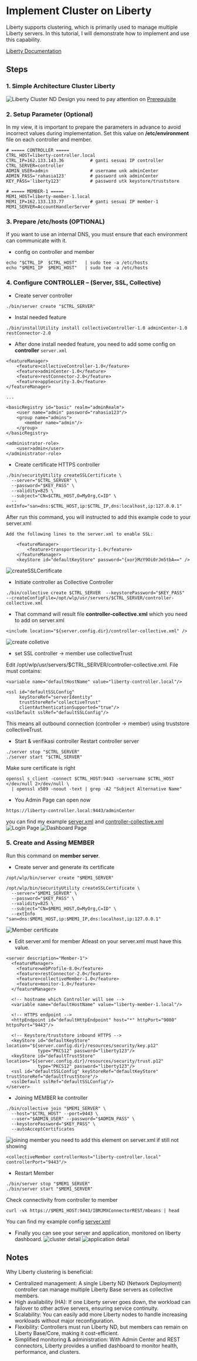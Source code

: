 # Implement Cluster on Liberty

Liberty supports clustering, which is primarily used to manage multiple Liberty servers. In this tutorial, I will demonstrate how to implement and use this capability.

[Liberty Documentation](https://www.ibm.com/docs/en/was-liberty/nd?topic=collectives-setting-up-liberty-server-clusters)

## Steps

### 1. Simple Architecture Cluster Liberty
![Liberty Cluster ND Design](images/cluster-liberty-design.png)
you need to pay attention on [Prerequisite](ND%20-%20Prerequisite%20Liberty%20Simple%20Cluster.md)

### 2. Setup Parameter (Optional)
In my view, it is important to prepare the parameters in advance to avoid incorrect values during implementation.
Set this value on **/etc/environment** file on each controller and member.
```
# ===== CONTROLLER =====
CTRL_HOST=liberty-controller.local
CTRL_IP=162.133.143.36          # ganti sesuai IP controller
CTRL_SERVER=controller
ADMIN_USER=admin                # username unk adminCenter
ADMIN_PASS='rahasia123'         # password unk adminCenter
KEY_PASS='liberty123'           # password utk keystore/truststore

# ===== MEMBER-1 =====
MEM1_HOST=liberty-member-1.local
MEM1_IP=162.133.133.77          # ganti sesuai IP member-1
MEM1_SERVER=AccountHandlerServer
```

### 3. Prepare /etc/hosts (OPTIONAL)
If you want to use an internal DNS, you must ensure that each environment can communicate with it.
- config on controller and member
```
echo "$CTRL_IP  $CTRL_HOST"   | sudo tee -a /etc/hosts
echo "$MEM1_IP  $MEM1_HOST"   | sudo tee -a /etc/hosts
```

### 4. Configure CONTROLLER – (Server, SSL, Collective)
- Create server controller
```
./bin/server create "$CTRL_SERVER"
```
- Instal needed feature
```
./bin/installUtility install collectiveController-1.0 adminCenter-1.0 restConnector-2.0
```
- After done install needed feature, you need to add some config on **controller** `server.xml`
```
<featureManager>
    <feature>collectiveController-1.0</feature>
    <feature>adminCenter-1.0</feature>
    <feature>restConnector-2.0</feature>
    <feature>appSecurity-3.0</feature>
</featureManager>

...

<basicRegistry id="basic" realm="adminRealm">
    <user name="admin" password="rahasia123"/>
    <group name="admins">
       <member name="admin"/>
    </group>
</basicRegistry>

<administrator-role>
    <user>admin</user>
</administrator-role>
```
- Create certificate HTTPS controller
```
./bin/securityUtility createSSLCertificate \
  --server="$CTRL_SERVER" \
  --password="$KEY_PASS" \
  --validity=825 \
  --subject="CN=$CTRL_HOST,O=MyOrg,C=ID" \
  --extInfo="san=dns:$CTRL_HOST,ip:$CTRL_IP,dns:localhost,ip:127.0.0.1"
```
After run this command, you will instructed to add this example code to your server.xml
```
Add the following lines to the server.xml to enable SSL:

    <featureManager>
        <feature>transportSecurity-1.0</feature>
    </featureManager>
    <keyStore id="defaultKeyStore" password="{xor}MzY9Oi0rJm5tbA==" />
```
![createSSLCertificate](images/liberty-nd-create-certificate.png)

- Initiate controller as Collective Controller
```
./bin/collective create $CTRL_SERVER  --keystorePassword="$KEY_PASS"   --createConfigFile=/opt/wlp/usr/servers/$CTRL_SERVER/controller-collective.xml
```
- That command will result file **controller-collective.xml** which you need to add on server.xml
```
<include location="${server.config.dir}/controller-collective.xml" />
```
![create colletive](images/liberty-nd-create-collective.png)
- set SSL controller → member use collectiveTrust

Edit /opt/wlp/usr/servers/$CTRL_SERVER/controller-collective.xml. File must contains:
```
<variable name="defaultHostName" value="liberty-controller.local"/>

<ssl id="defaultSSLConfig"
     keyStoreRef="serverIdentity"
     trustStoreRef="collectiveTrust"
     clientAuthenticationSupported="true"/>
<sslDefault sslRef="defaultSSLConfig"/>
```
This means all outbound connection (controller → member) using truststore collectiveTrust.
- Start & verifikasi controller
Restart controller server
```
./server stop "$CTRL_SERVER"
./server start "$CTRL_SERVER"
```
Make sure certificate is right
```
openssl s_client -connect $CTRL_HOST:9443 -servername $CTRL_HOST </dev/null 2>/dev/null \
  | openssl x509 -noout -text | grep -A2 "Subject Alternative Name"
```
- You Admin Page can open now
```
https://liberty-controller.local:9443/adminCenter
```
you can find my example [server.xml](Example%20Config/cluster-nd/server.xml) and [controller-collective.xml](Example%20Config/cluster-nd/server.xml)
![Login Page](images/liberty-nd-cluster-login.png)
![Dashboard Page](images/liberty-nd-cluster-dashboard.png)

### 5. Create and Assing MEMBER
Run this command on **member server**.
- Create server and generate its certificate
```
/opt/wlp/bin/server create "$MEM1_SERVER"

/opt/wlp/bin/securityUtility createSSLCertificate \
  --server="$MEM1_SERVER" \
  --password="$KEY_PASS" \
  --validity=825 \
  --subject="CN=$MEM1_HOST,O=MyOrg,C=ID" \
  --extInfo "san=dns:$MEM1_HOST,ip:$MEM1_IP,dns:localhost,ip:127.0.0.1"
```
![Member certificate](images/liberty-nd-member-create-certificate.png)
- Edit server.xml for member
Atleast on your server.xml must have this value.
```
<server description="Member-1">
  <featureManager>
    <feature>webProfile-8.0</feature>
    <feature>restConnector-2.0</feature>
    <feature>collectiveMember-1.0</feature>
    <feature>monitor-1.0</feature>
  </featureManager>

  <!-- hostname which Controller will see -->
  <variable name="defaultHostName" value="liberty-member-1.local"/>

  <!-- HTTPS endpoint -->
  <httpEndpoint id="defaultHttpEndpoint" host="*" httpPort="9080" httpsPort="9443"/>

  <!-- Keystore/truststore inbound HTTPS -->
  <keyStore id="defaultKeyStore"  location="${server.config.dir}/resources/security/key.p12"
            type="PKCS12" password="liberty123"/>
  <keyStore id="defaultTrustStore" location="${server.config.dir}/resources/security/trust.p12"
            type="PKCS12" password="liberty123"/>
  <ssl id="defaultSSLConfig" keyStoreRef="defaultKeyStore" trustStoreRef="defaultTrustStore"/>
  <sslDefault sslRef="defaultSSLConfig"/>
</server>
```
- Joining MEMBER ke controller
```
./bin/collective join "$MEM1_SERVER" \
  --host="$CTRL_HOST" --port=9443 \
  --user="$ADMIN_USER" --password="$ADMIN_PASS" \
  --keystorePassword="$KEY_PASS" \
  --autoAcceptCertificates
```
![joining member](images/liberty-nd-member-joining.png)
you need to add this element on server.xml if still not showing
```
<collectiveMember controllerHost="liberty-controller.local" controllerPort="9443"/>
```
- Restart Member
```
./bin/server stop "$MEM1_SERVER"
./bin/server start "$MEM1_SERVER"
```
Check connectivity from controller to member
```
curl -vk https://$MEM1_HOST:9443/IBMJMXConnectorREST/mbeans | head
```
You can find my example config [server.xml](Example%20Config/cluster-nd/server-member.xml)
- Finally you can see your server and application, monitored on liberty dashboard.
![cluster detail](images/liberty-nd-dashboard-cluster-detail.png)
![application detail](images/liberty-nd-dashboard-application-detail.png)
## Notes
Why Liberty clustering is beneficial:
- Centralized management: A single Liberty ND (Network Deployment) controller can manage multiple Liberty Base servers as collective members.
- High availability (HA): If one Liberty server goes down, the workload can failover to other active servers, ensuring service continuity.
- Scalability: You can easily add more Liberty nodes to handle increasing workloads without major reconfiguration.
- Flexibility: Controllers must run Liberty ND, but members can remain on Liberty Base/Core, making it cost-efficient.
- Simplified monitoring & administration: With Admin Center and REST connectors, Liberty provides a unified dashboard to monitor health, performance, and clusters.
